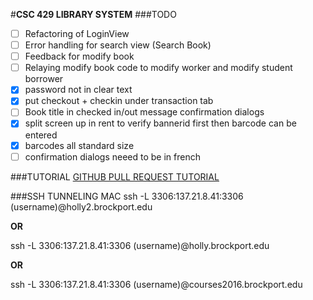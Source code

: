 #**CSC 429 LIBRARY SYSTEM**
###TODO
- [ ] Refactoring of LoginView
- [ ] Error handling for search view (Search Book)
- [ ] Feedback for modify book 
- [ ] Relaying modify book code to modify worker and modify student borrower
- [X] password not in clear text
- [X] put checkout + checkin under transaction tab
- [ ] Book title in checked in/out message confirmation dialogs 
- [X] split screen up in rent to verify bannerid first then barcode can be entered
- [X] barcodes all standard size
- [ ] confirmation dialogs neeed to be in french

###TUTORIAL
[GITHUB PULL REQUEST TUTORIAL](https://www.youtube.com/watch?v=oFYyTZwMyAg)

###SSH TUNNELING MAC
ssh -L 3306:137.21.8.41:3306 (username)@holly2.brockport.edu

**OR** 

ssh -L 3306:137.21.8.41:3306 (username)@holly.brockport.edu

**OR**

ssh -L 3306:137.21.8.41:3306 (username)@courses2016.brockport.edu
